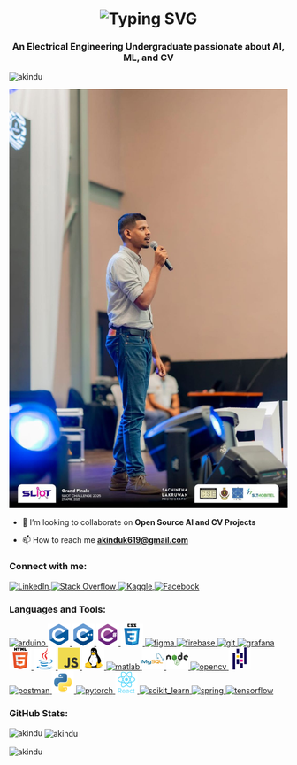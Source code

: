 <h1 align="center">
  <img src="https://readme-typing-svg.herokuapp.com?font=Fira+Code&size=30&duration=3000&pause=500&color=0e7fbc&center=true&vCenter=true&width=500&lines=Hi%2C+I'm+Akindu+Kalhan!" alt="Typing SVG">
</h1>

<h3 align="center">An Electrical Engineering Undergraduate passionate about AI, ML, and CV</h3>

<p align="left"> 
  <img src="https://komarev.com/ghpvc/?username=akindu&label=Profile%20views&color=0e75b6&style=flat" alt="akindu" /> 
</p>

<p align="center">
  <img src="https://github.com/akindu-k/akindu-k/blob/183aff42121495a6bac670afc08347402a14a9d8/git_profile.jpeg"/>
</p>



- 👯 I’m looking to collaborate on **Open Source AI and CV Projects**

- 📫 How to reach me **akinduk619@gmail.com**

<h3 align="left">Connect with me:</h3>
<p align="left">
  <a href="https://www.linkedin.com/in/akindu-kalhan/" target="blank">
    <img align="center" src="https://img.shields.io/badge/-LinkedIn-0A66C2?style=for-the-badge&logo=LinkedIn&logoColor=white" alt="LinkedIn" />
  </a>
  <a href="https://stackoverflow.com/users/22228691/akindu-kalhan" target="blank">
    <img align="center" src="https://img.shields.io/badge/-Stack%20Overflow-F58025?style=for-the-badge&logo=Stack-Overflow&logoColor=white" alt="Stack Overflow" />
  </a>
  <a href="https://www.kaggle.com/mkakindukalhan" target="blank">
    <img align="center" src="https://img.shields.io/badge/-Kaggle-20BEFF?style=for-the-badge&logo=Kaggle&logoColor=white" alt="Kaggle" />
  </a>
  <a href="https://www.facebook.com/profile.php?id=100086531810329" target="blank">
    <img align="center" src="https://img.shields.io/badge/-Facebook-1877F2?style=for-the-badge&logo=Facebook&logoColor=white" alt="Facebook" />
  </a>
</p>

<h3 align="left">Languages and Tools:</h3>


<p align="left"> <a href="https://www.arduino.cc/" target="_blank" rel="noreferrer"> <img src="https://cdn.worldvectorlogo.com/logos/arduino-1.svg" alt="arduino" width="40" height="40"/> </a> <a href="https://www.cprogramming.com/" target="_blank" rel="noreferrer"> <img src="https://raw.githubusercontent.com/devicons/devicon/master/icons/c/c-original.svg" alt="c" width="40" height="40"/> </a> <a href="https://www.w3schools.com/cpp/" target="_blank" rel="noreferrer"> <img src="https://raw.githubusercontent.com/devicons/devicon/master/icons/cplusplus/cplusplus-original.svg" alt="cplusplus" width="40" height="40"/> </a> <a href="https://www.w3schools.com/cs/" target="_blank" rel="noreferrer"> <img src="https://raw.githubusercontent.com/devicons/devicon/master/icons/csharp/csharp-original.svg" alt="csharp" width="40" height="40"/> </a> <a href="https://www.w3schools.com/css/" target="_blank" rel="noreferrer"> <img src="https://raw.githubusercontent.com/devicons/devicon/master/icons/css3/css3-original-wordmark.svg" alt="css3" width="40" height="40"/> </a> <a href="https://www.figma.com/" target="_blank" rel="noreferrer"> <img src="https://www.vectorlogo.zone/logos/figma/figma-icon.svg" alt="figma" width="40" height="40"/> </a> <a href="https://firebase.google.com/" target="_blank" rel="noreferrer"> <img src="https://www.vectorlogo.zone/logos/firebase/firebase-icon.svg" alt="firebase" width="40" height="40"/> </a> <a href="https://git-scm.com/" target="_blank" rel="noreferrer"> <img src="https://www.vectorlogo.zone/logos/git-scm/git-scm-icon.svg" alt="git" width="40" height="40"/> </a> <a href="https://grafana.com" target="_blank" rel="noreferrer"> <img src="https://www.vectorlogo.zone/logos/grafana/grafana-icon.svg" alt="grafana" width="40" height="40"/> </a> <a href="https://www.w3.org/html/" target="_blank" rel="noreferrer"> <img src="https://raw.githubusercontent.com/devicons/devicon/master/icons/html5/html5-original-wordmark.svg" alt="html5" width="40" height="40"/> </a> <a href="https://www.java.com" target="_blank" rel="noreferrer"> <img src="https://raw.githubusercontent.com/devicons/devicon/master/icons/java/java-original.svg" alt="java" width="40" height="40"/> </a> <a href="https://developer.mozilla.org/en-US/docs/Web/JavaScript" target="_blank" rel="noreferrer"> <img src="https://raw.githubusercontent.com/devicons/devicon/master/icons/javascript/javascript-original.svg" alt="javascript" width="40" height="40"/> </a> <a href="https://www.linux.org/" target="_blank" rel="noreferrer"> <img src="https://raw.githubusercontent.com/devicons/devicon/master/icons/linux/linux-original.svg" alt="linux" width="40" height="40"/> </a> <a href="https://www.mathworks.com/" target="_blank" rel="noreferrer"> <img src="https://upload.wikimedia.org/wikipedia/commons/2/21/Matlab_Logo.png" alt="matlab" width="40" height="40"/> </a> <a href="https://www.mysql.com/" target="_blank" rel="noreferrer"> <img src="https://raw.githubusercontent.com/devicons/devicon/master/icons/mysql/mysql-original-wordmark.svg" alt="mysql" width="40" height="40"/> </a> <a href="https://nodejs.org" target="_blank" rel="noreferrer"> <img src="https://raw.githubusercontent.com/devicons/devicon/master/icons/nodejs/nodejs-original-wordmark.svg" alt="nodejs" width="40" height="40"/> </a> <a href="https://opencv.org/" target="_blank" rel="noreferrer"> <img src="https://www.vectorlogo.zone/logos/opencv/opencv-icon.svg" alt="opencv" width="40" height="40"/> </a> <a href="https://pandas.pydata.org/" target="_blank" rel="noreferrer"> <img src="https://raw.githubusercontent.com/devicons/devicon/2ae2a900d2f041da66e950e4d48052658d850630/icons/pandas/pandas-original.svg" alt="pandas" width="40" height="40"/> </a> <a href="https://postman.com" target="_blank" rel="noreferrer"> <img src="https://www.vectorlogo.zone/logos/getpostman/getpostman-icon.svg" alt="postman" width="40" height="40"/> </a> <a href="https://www.python.org" target="_blank" rel="noreferrer"> <img src="https://raw.githubusercontent.com/devicons/devicon/master/icons/python/python-original.svg" alt="python" width="40" height="40"/> </a> <a href="https://pytorch.org/" target="_blank" rel="noreferrer"> <img src="https://www.vectorlogo.zone/logos/pytorch/pytorch-icon.svg" alt="pytorch" width="40" height="40"/> </a> <a href="https://reactjs.org/" target="_blank" rel="noreferrer"> <img src="https://raw.githubusercontent.com/devicons/devicon/master/icons/react/react-original-wordmark.svg" alt="react" width="40" height="40"/> </a> <a href="https://scikit-learn.org/" target="_blank" rel="noreferrer"> <img src="https://upload.wikimedia.org/wikipedia/commons/0/05/Scikit_learn_logo_small.svg" alt="scikit_learn" width="40" height="40"/> </a> <a href="https://spring.io/" target="_blank" rel="noreferrer"> <img src="https://www.vectorlogo.zone/logos/springio/springio-icon.svg" alt="spring" width="40" height="40"/> </a> <a href="https://www.tensorflow.org" target="_blank" rel="noreferrer"> <img src="https://www.vectorlogo.zone/logos/tensorflow/tensorflow-icon.svg" alt="tensorflow" width="40" height="40"/> </a> </p>



<h3 align="left">GitHub Stats:</h3>
<p><img align="left" src="https://github-readme-stats.vercel.app/api/top-langs?username=akindu-k&show_icons=true&locale=en&layout=compact" alt="akindu" /></p>

<p>&nbsp;<img align="center" src="https://github-readme-stats.vercel.app/api?username=akindu-k&show_icons=true&locale=en" alt="akindu" /></p>

<p><img align="center" src="https://github-readme-streak-stats.herokuapp.com/?user=akindu-k&" alt="akindu" /></p>
